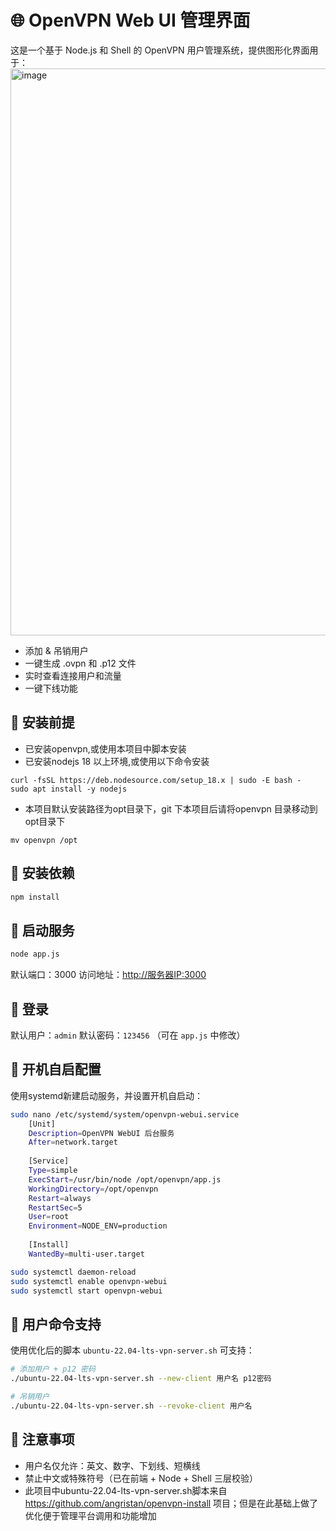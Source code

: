 # 🌐 OpenVPN Web UI 管理界面

这是一个基于 Node.js 和 Shell 的 OpenVPN 用户管理系统，提供图形化界面用于：
<img width="1414" height="907" alt="image" src="https://github.com/user-attachments/assets/2fc70356-14f6-45d6-a768-46d6b9bab80b" />

* 添加 & 吊销用户
* 一键生成 .ovpn 和 .p12 文件
* 实时查看连接用户和流量
* 一键下线功能
## 📆 安装前提
  * 已安装openvpn,或使用本项目中脚本安装
  * 已安装nodejs 18 以上环境,或使用以下命令安装
```
curl -fsSL https://deb.nodesource.com/setup_18.x | sudo -E bash -
sudo apt install -y nodejs
```
  * 本项目默认安装路径为opt目录下，git 下本项目后请将openvpn 目录移动到opt目录下
```
mv openvpn /opt
```

## 📆 安装依赖

```bash
npm install
```

## 🚀 启动服务

```bash
node app.js
```

默认端口：3000
访问地址：[http://服务器IP:3000](http://服务器IP:3000)

## 🔐 登录

默认用户：`admin`
默认密码：`123456`
（可在 `app.js` 中修改）

## 💠 开机自启配置

使用systemd新建启动服务，并设置开机自启动：

```bash
sudo nano /etc/systemd/system/openvpn-webui.service
    [Unit]
    Description=OpenVPN WebUI 后台服务
    After=network.target
    
    [Service]
    Type=simple
    ExecStart=/usr/bin/node /opt/openvpn/app.js
    WorkingDirectory=/opt/openvpn
    Restart=always
    RestartSec=5
    User=root
    Environment=NODE_ENV=production
    
    [Install]
    WantedBy=multi-user.target

sudo systemctl daemon-reload
sudo systemctl enable openvpn-webui
sudo systemctl start openvpn-webui
```

## 📜 用户命令支持

使用优化后的脚本 `ubuntu-22.04-lts-vpn-server.sh` 可支持：

```bash
# 添加用户 + p12 密码
./ubuntu-22.04-lts-vpn-server.sh --new-client 用户名 p12密码

# 吊销用户
./ubuntu-22.04-lts-vpn-server.sh --revoke-client 用户名
```

## 🧰 注意事项

* 用户名仅允许：英文、数字、下划线、短横线
* 禁止中文或特殊符号（已在前端 + Node + Shell 三层校验）
* 此项目中ubuntu-22.04-lts-vpn-server.sh脚本来自 https://github.com/angristan/openvpn-install 项目；但是在此基础上做了优化便于管理平台调用和功能增加


